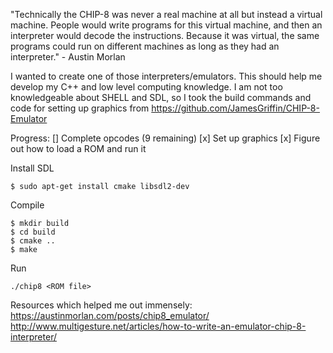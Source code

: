 "Technically the CHIP-8 was never a real machine at all but instead a virtual machine. People would write programs for this virtual machine, and then an interpreter would decode the instructions. 
Because it was virtual, the same programs could run on different machines as long as they had an interpreter." - Austin Morlan

I wanted to create one of those interpreters/emulators. This should help me develop my C++ and low level computing knowledge.
I am not too knowledgeable about SHELL and SDL, so I took the build commands and code for setting up graphics from https://github.com/JamesGriffin/CHIP-8-Emulator

Progress:
 [] Complete opcodes (9 remaining)
 [x] Set up graphics
 [x] Figure out how to load a ROM and run it

Install SDL
```
$ sudo apt-get install cmake libsdl2-dev
```
Compile
```
$ mkdir build
$ cd build
$ cmake ..
$ make
```
Run
```
./chip8 <ROM file>
```

Resources which helped me out immensely:
https://austinmorlan.com/posts/chip8_emulator/
http://www.multigesture.net/articles/how-to-write-an-emulator-chip-8-interpreter/
